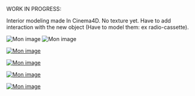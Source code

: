 WORK IN PROGRESS:

Interior modeling made In Cinema4D.
No texture yet.
Have to add interaction with the new object (Have to model them: ex radio-cassette).

<img src='https://nsa39.casimages.com/img/2018/08/22/180822040303611860.png' border='0' alt='Mon image' />

<img src='https://nsa39.casimages.com/img/2018/08/22/180822040303895006.png' border='0' alt='Mon image' />

<a href='https://www.casimages.com/i/180822040304249960.png.html' target='_blank' title='Mon image'><img src='https://nsa39.casimages.com/img/2018/08/22/180822040304249960.png' border='0' alt='Mon image' /></a>

<a href='https://www.casimages.com/i/180822040304560075.png.html' target='_blank' title='Mon image'><img src='https://nsa39.casimages.com/img/2018/08/22/180822040304560075.png' border='0' alt='Mon image' /></a>

<a href='https://www.casimages.com/i/18082204030662536.png.html' target='_blank' title='Mon image'><img src='https://nsa39.casimages.com/img/2018/08/22/18082204030662536.png' border='0' alt='Mon image' /></a>

<a href='https://www.casimages.com/i/180822040306723640.png.html' target='_blank' title='Mon image'><img src='https://nsa39.casimages.com/img/2018/08/22/180822040306723640.png' border='0' alt='Mon image' /></a>

